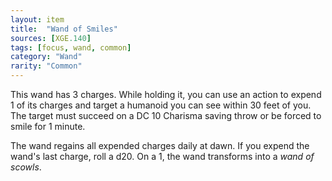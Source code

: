 ```yaml
---
layout: item
title:  "Wand of Smiles"
sources: [XGE.140]
tags: [focus, wand, common]
category: "Wand"
rarity: "Common"
---
```


This wand has 3 charges. While holding it, you can use an action to expend 1 of its charges and target a humanoid you can see within 30 feet of you. The target must succeed on a DC 10 Charisma saving throw or be forced to smile for 1 minute.

The wand regains all expended charges daily at dawn. If you expend the wand's last charge, roll a d20. On a 1, the wand transforms into a _wand of scowls_.